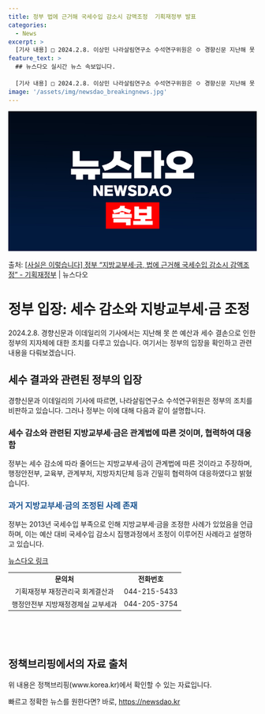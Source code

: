 ```yaml
---
title: 정부 법에 근거해 국세수입 감소시 감액조정  기획재정부 발표
categories:
  - News
excerpt: >
  [기사 내용] □ 2024.2.8. 이상민 나라살림연구소 수석연구위원은 ㅇ 경향신문 지난해 못 쓴 예산 46…
feature_text: >
  ## 뉴스다오 실시간 뉴스 속보입니다.

  [기사 내용] □ 2024.2.8. 이상민 나라살림연구소 수석연구위원은 ㅇ 경향신문 지난해 못 쓴 예산 46…
image: '/assets/img/newsdao_breakingnews.jpg'
---
```


![뉴스다오 속보](/assets/img/newsdao_breakingnews.jpg)

<p>출처: <a href="https://newsdao.kr/3147" rel="dofollow">[사실은 이렇습니다] 정부 “지방교부세·금, 법에 근거해 국세수입 감소시 감액조정” - 기획재정부</a> | 뉴스다오</p>

<h1>정부 입장: 세수 감소와 지방교부세·금 조정</h1>
<p data-ke-size="size16">2024.2.8. 경향신문과 이데일리의 기사에서는 지난해 못 쓴 예산과 세수 결손으로 인한 정부의 지자체에 대한 조치를 다루고 있습니다. 여기서는 정부의 입장을 확인하고 관련 내용을 다뤄보겠습니다.</p>
<h2>세수 결과와 관련된 정부의 입장</h2>
<p data-ke-size="size16">경향신문과 이데일리의 기사에 따르면, 나라살림연구소 수석연구위원은 정부의 조치를 비판하고 있습니다. 그러나 정부는 이에 대해 다음과 같이 설명합니다.</p>

<h3><b>세수 감소와 관련된 지방교부세·금은 관계법에 따른 것이며, 협력하여 대응함</b></h3>
<p data-ke-size="size16">정부는 세수 감소에 따라 줄어드는 지방교부세·금이 관계법에 따른 것이라고 주장하며, 행정안전부, 교육부, 관계부처, 지방자치단체 등과 긴밀히 협력하여 대응하였다고 밝혔습니다.</p>

<h3><span style="color: #1a5490;">과거 지방교부세·금의 조정된 사례 존재</span></h3>
<p data-ke-size="size16">정부는 2013년 국세수입 부족으로 인해 지방교부세·금을 조정한 사례가 있었음을 언급하며, 이는 예산 대비 국세수입 감소시 집행과정에서 조정이 이루어진 사례라고 설명하고 있습니다.</p>

<p data-ke-size="size16"><a href="https://newsdao.kr/3147">뉴스다오 링크</a></p>

<table>
  <tr>
    <td style="text-align: center; height: 17px;"><b>문의처</b></td>
    <td style="text-align: center; height: 17px;"><b>전화번호</b></td>
  </tr>
  <tr>
    <td style="text-align: center; height: 17px;">기획재정부 재정관리국 회계결산과</td>
    <td style="text-align: center; height: 17px;">044-215-5433</td>
  </tr>
  <tr>
    <td style="text-align: center; height: 17px;">행정안전부 지방재정경제실 교부세과</td>
    <td style="text-align: center; height: 17px;">044-205-3754</td>
  </tr>
</table>
<p data-ke-size="size16">&nbsp;</p>
<p data-ke-size="size16">&nbsp;</p>
<h2>정책브리핑에서의 자료 출처</h2>
<p data-ke-size="size16">위 내용은 정책브리핑(www.korea.kr)에서 확인할 수 있는 자료입니다.</p> 

빠르고 정확한 뉴스를 원한다면? 바로, <a href="https://newsdao.kr" rel="dofollow">https://newsdao.kr</a>


